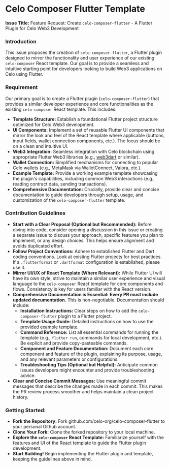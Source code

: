 # Celo Composer Flutter Template

**Issue Title:** Feature Request: Create `celo-composer-flutter` - A Flutter Plugin for Celo Web3 Development

### Introduction

This issue proposes the creation of `celo-composer-flutter`, a Flutter plugin designed to mirror the functionality and user experience of our existing `celo-composer` React template.  Our goal is to provide a seamless and intuitive starting point for developers looking to build Web3 applications on Celo using Flutter.

### Requirement

Our primary goal is to create a Flutter plugin (`celo-composer-flutter`) that provides a similar developer experience and core functionalities as the existing `celo-composer` React template. This includes:

- **Template Structure:** Establish a foundational Flutter project structure optimized for Celo Web3 development.
- **UI Components:** Implement a set of reusable Flutter UI components that mirror the look and feel of the React template where applicable (buttons, input fields, wallet connection components, etc.). The focus should be on a clean and intuitive UI.
- **Web3 Integration:** Seamless integration with Celo blockchain using appropriate Flutter Web3 libraries (e.g., [web3dart](https://www.google.com/url?sa=E&source=gmail&q=https://pub.dev/packages/web3dart&authuser=1) or similar).
- **Wallet Connection:** Simplified mechanisms for connecting to popular Celo wallets (e.g., MetaMask via WalletConnect, Valora, etc.).
- **Example Template:** Provide a working example template showcasing the plugin's capabilities, including common Web3 interactions (e.g., reading contract data, sending transactions).
- **Comprehensive Documentation:** Crucially, provide clear and concise documentation to guide developers through setup, usage, and customization of the `celo-composer-flutter` template.

### Contribution Guidelines

- **Start with a Clear Proposal (Optional but Recommended):** Before diving into code, consider opening a discussion in this issue or creating a separate issue to discuss your approach, specific features you plan to implement, or any design choices. This helps ensure alignment and avoids duplicated effort.
- **Follow Project Conventions:** Adhere to established Flutter and Dart coding conventions. Look at existing Flutter projects for best practices. If a `.flutterformat` or `.dartformat` configuration is established, please use it.
- **Mirror UI/UX of React Template (Where Relevant):** While Flutter UI will have its own style, strive to maintain a similar user experience and visual language to the `celo-composer` React template for core components and flows. Consistency is key for users familiar with the React version.
- **Comprehensive Documentation is Essential:** **Every PR must include updated documentation.** This is non-negotiable. Documentation should include:
    - **Installation Instructions:** Clear steps on how to add the `celo-composer-flutter` plugin to a Flutter project.
    - **Template Usage Guide:** Detailed instructions on how to use the provided example template.
    - **Command Reference:** List all essential commands for running the template (e.g., `flutter run`, commands for local development, etc.). Be explicit and provide copy-pasteable commands.
    - **Component and Feature Documentation:** Document each core component and feature of the plugin, explaining its purpose, usage, and any relevant parameters or configurations.
    - **Troubleshooting Tips (Optional but Helpful):** Anticipate common issues developers might encounter and provide troubleshooting advice.
- **Clear and Concise Commit Messages:** Use meaningful commit messages that describe the changes made in each commit. This makes the PR review process smoother and helps maintain a clean project history.

### **Getting Started:**

- **Fork the Repository:** Fork github.com/celo-org/celo-composer-flutter to your personal Github account.
- **Clone Your Fork:** Clone the forked repository to your local machine.
- **Explore the `celo-composer` React Template:** Familiarize yourself with the features and UI of the React template to guide the Flutter plugin development.
- **Start Building!** Begin implementing the Flutter plugin and template, keeping the guidelines above in mind.
